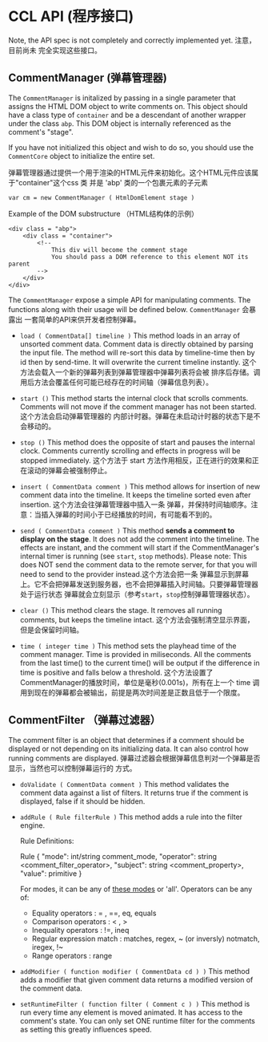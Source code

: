 # CCL API (程序接口)

Note, the API spec is not completely and correctly implemented yet. 注意，目前尚未
完全实现这些接口。

CommentManager (弹幕管理器)
----
The `CommentManager` is initalized by passing in a single parameter that assigns
the HTML DOM object to write comments on. This object should have a class type
of `container` and be a descendant of another wrapper under the class `abp`.
This DOM object is internally referenced as the comment's "stage".

If you have not initialized this object and wish to do so, you should use the
`CommentCore` object to initialize the entire set.

弹幕管理器通过提供一个用于渲染的HTML元件来初始化。这个HTML元件应该属于"container"这个css 类
并是 'abp' 类的一个包裹元素的子元素

	var cm = new CommentManager ( HtmlDomElement stage )

Example of the DOM substructure （HTML结构体的示例）

	<div class = "abp">
		<div class = "container">
			<!--
				This div will become the comment stage
				You should pass a DOM reference to this element NOT its parent
			-->
		</div>
	</div>

The `CommentManager` expose a simple API for manipulating comments. The
functions along with their usage will be defined below. `CommentManager` 会暴露出
一套简单的API来供开发者控制弹幕。

* `load ( CommentData[] timeline )`
	This method loads in an array of unsorted comment data. Comment data is
	directly obtained by parsing the input file. The method will re-sort this
	data by timeline-time then by id then by send-time. It will overwrite the
	current timeline instantly. 这个方法会载入一个新的弹幕列表到弹幕管理器中弹幕列表将会被
	排序后存储。调用后方法会覆盖任何可能已经存在的时间轴（弹幕信息列表）。

* `start ()`
	This method starts the internal clock that scrolls comments. Comments will
	not move if the comment manager has not been started. 这个方法会启动弹幕管理器的
	内部计时器。弹幕在未启动计时器的状态下是不会移动的。

* `stop ()`
	This method does the opposite of start and pauses the internal clock.
	Comments currently scrolling and effects in progress will be stopped
	immediately. 这个方法于 start 方法作用相反，正在进行的效果和正在滚动的弹幕会被强制停止。

* `insert ( CommentData comment )`
	This method allows for insertion of new comment data into the timeline. It
	keeps the timeline sorted even after insertion. 这个方法会往弹幕管理器中插入一条
	弹幕，并保持时间轴顺序。注意：当插入弹幕的时间小于已经播放的时间，有可能看不到的。

* `send ( CommentData comment )`
	This method **sends a comment to display on the stage**. It does not add the
	comment into the timeline. The effects are instant, and the comment will
	start if the CommentManager's internal timer is running (see `start`, `stop`
	methods). Please note: This does NOT send the comment data to the remote
	server, for that you will need to send to the provider instead.这个方法会把一条
	弹幕显示到屏幕上。它不会把弹幕发送到服务器，也不会把弹幕插入时间轴。只要弹幕管理器处于运行状态
	弹幕就会立刻显示（参考`start`，`stop`控制弹幕管理器状态）。

* `clear ()`
	This method clears the stage. It removes all running comments, but keeps the
	timeline intact. 这个方法会强制清空显示界面，但是会保留时间轴。

* `time ( integer time )`
	This method sets the playhead time of the comment manager. Time is provided
	in miliseconds. All the comments from the last time() to the current time()
	will be output if the difference in time is positive and falls below a
	threshold. 这个方法设置了CommentManager的播放时间，单位是毫秒(0.001s)，所有在上一个
	time 调用到现在的弹幕都会被输出，前提是两次时间差是正数且低于一个限度。

CommentFilter （弹幕过滤器）
----
The comment filter is an object that determines if a comment should be displayed
or not depending on its initializing data. It can also control how running
comments are displayed. 弹幕过滤器会根据弹幕信息判对一个弹幕是否显示，当然也可以控制弹幕运行的
方式。

* `doValidate ( CommentData comment )`
	This method validates the comment data against a list of filters. It returns
	true if the comment is displayed, false if it should be hidden.

* `addRule ( Rule filterRule )`
	This method adds a rule into the filter engine.

	Rule Definitions:

	Rule {
		"mode": int/string comment_mode,
		"operator": string <comment_filter_operator>,
		"subject": string <comment_property>,
		"value": primitive <value>
	}

	For modes, it can be any of [these modes](CommentTypes.md) or 'all'.
	Operators can be any of:
	* Equality operators : = , ==, eq, equals
	* Comparison operators : < , >
	* Inequality operators : !=, ineq
	* Regular expression match : matches, regex, ~ (or inversly) notmatch, iregex, !~
	* Range operators : range

* `addModifier ( function modifier ( CommentData cd ) )`
	This method adds a modifier that given comment data returns a modified version
	of the comment data.

* `setRuntimeFilter ( function filter ( Comment c ) )`
	This method is run every time any element is moved animated. It has access
	to the comment's state. You can only set ONE runtime filter for the comments
	as setting this greatly influences speed.
